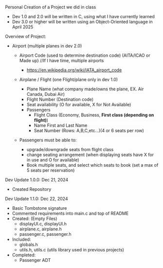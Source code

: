 Personal Creation of a Project we did in class

- Dev 1.0 and 2.0 will be written in C, using what I have currently learned
- Dev 3.0 or higher will be written using an Object-Oriented language in April 2025

Overview of Project:
- Airport (multiple planes in dev 2.0)
  - Airport Code (used to determine destination code) (AITA/ICAO or Made up)		//If I have time, multiple airports
     - https://en.wikipedia.org/wiki/IATA_airport_code
  - Airplane / Flight (one Flight/plane only in dev 1.0)
    - Plane Name (what company made/owns the plane, EX. Air Canada, Dubai Air)
    - Flight Number (Destination code)
    - Seat availability (O for available, X for Not Available)
    - Passengers
      - Flight Class (Economy, Business, **First class (depending on flight)**)
      - Name First and Last Name
      - Seat Number (Rows: A,B,C,etc...)(4 or 6 seats per row)

  - Passengers must be able to:
    - upgrade/downgrade seats from flight class
    - change seating arrangement (when displaying seats have X for in use and O for available)
    - Book multiple seats, and select which seats to book (set a max of 5 seats per reservation)

Dev Update 1.0.0: Dec 21, 2024
- Created Repository

Dev Update 1.1.0: Dec 22, 2024
- Basic Tombstone signature
- Commented requirements into main.c and top of README
- Created: (Empty Files)
  - displayUI.c, displayUI.h
  - airplane.c, airplane.h
  - passenger.c, passenger.h
- Included:
  - globals.h
  - utils.h, utils.c (utils library used in previous projects)
- Completed:
  - Passenger ADT
   

  
